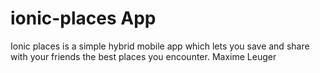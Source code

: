 # ionic-places App
Ionic places is a simple hybrid mobile app which lets you save and share with your friends the best places you encounter.
Maxime Leuger


